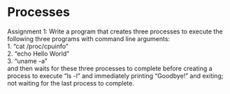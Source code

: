 # Processes
  Assignment 1:
    Write a program that creates three processes to execute the following three
    programs with command line arguments:                                                     
    1. “cat /proc/cpuinfo”                                                                        
    2. “echo Hello World”                                                                   
    3. “uname -a”                                                                           
    and then waits for these three processes to complete before creating a process to execute
    “ls -l“ and immediately printing “Goodbye!” and exiting; not waiting for the last process to
    complete.
